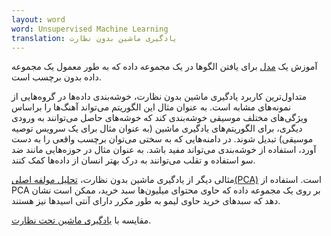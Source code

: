 ```yaml
---
layout: word
word: Unsupervised Machine Learning
translation: یادگیری ماشین بدون نظارت
---
```


آموزش یک [مدل](/m/model) برای یافتن الگوها در یک مجموعه داده که به طور معمول یک مجموعه داده بدون برچسب است.

متداول‌ترین کاربرد یادگیری ماشین بدون نظارت، خوشه‌بندی داده‌ها در گروه‌هایی از نمونه‌های مشابه است. به عنوان مثال این الگوریتم می‌تواند آهنگ‌ها را براساس ویژگی‌های مختلف موسیقی خوشه‌بندی کند که خوشه‌های حاصل می‌توانند به ورودی دیگری، برای الگوریتم‌های یادگیری ماشین (به عنوان مثال برای یک سرویس توصیه موسیقی) تبدیل شوند. در دامنه‌هایی که به سختی می‌توان برچسب واقعی را به دست آورد، استفاده از خوشه‌بندی می‌تواند مفید باشد. به عنوان مثال در حوزه‌هایی مانند ضد سو استفاده و تقلب می‌توانند به درک بهتر انسان از داده‌ها کمک کنند.

مثالی دیگر از یادگیری ماشین بدون نظارت، [تحلیل مولفه اصلی(PCA)](https://wikipedia.org/wiki/Principal_component_analysis) است. استفاده از PCA بر روی یک مجموعه داده که حاوی محتوای میلیون‌ها سبد خرید، ممکن است نشان دهد که سبدهای خرید حاوی لیمو به طور مکرر دارای آنتی اسیدها نیز هستند.

مقایسه با [یادگیری ماشین تحت نظارت](/s/supervised_machine_learning).
